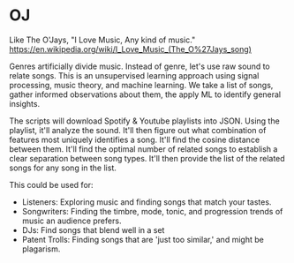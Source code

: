 # OJ
Like The O'Jays, "I Love Music, Any kind of music."
https://en.wikipedia.org/wiki/I_Love_Music_(The_O%27Jays_song)

Genres artificially divide music. Instead of genre, let's use raw sound to relate songs.
This is an unsupervised learning approach using signal processing, music theory, and machine learning.
We take a list of songs, gather informed observations about them, the apply ML to identify general insights.

The scripts will download Spotify & Youtube playlists into JSON.
Using the playlist, it'll analyze the sound.
It'll then figure out what combination of features most uniquely identifies a song.
It'll find the cosine distance between them.
It'll find the optimal number of related songs to establish a clear separation between song types.
It'll then provide the list of the related songs for any song in the list.

This could be used for:
- Listeners: Exploring music and finding songs that match your tastes.
- Songwriters: Finding the timbre, mode, tonic, and progression trends of music an audience prefers.
- DJs: Find songs that blend well in a set
- Patent Trolls: Finding songs that are 'just too similar,' and might be plagarism.

